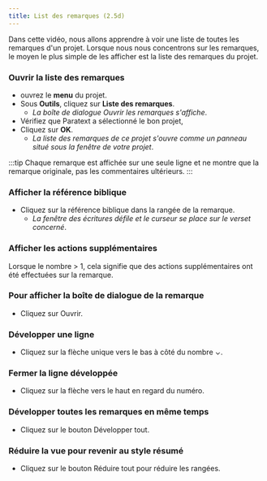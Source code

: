 ```yaml
---
title: List des remarques (2.5d)
---
```

Dans cette vidéo, nous allons apprendre à voir une liste de toutes les remarques d'un projet. Lorsque nous nous concentrons sur les remarques, le moyen le plus simple de les afficher est la liste des remarques du projet.

### Ouvrir la liste des remarques

- ouvrez le **menu** du projet.
- Sous **Outils**, cliquez sur **Liste des remarques**.
  - *La boîte de dialogue Ouvrir les remarques s'affiche*.
- Vérifiez que Paratext a sélectionné le bon projet,
- Cliquez sur **OK**.
  - *La liste des remarques de ce projet s'ouvre comme un panneau situé sous la fenêtre de votre projet*.

:::tip
Chaque remarque est affichée sur une seule ligne et ne montre que la remarque originale, pas les commentaires ultérieurs.
:::

### Afficher la référence biblique

- Cliquez sur la référence biblique dans la rangée de la remarque.
  - *La fenêtre des écritures défile et le curseur se place sur le verset concerné*.

### Afficher les actions supplémentaires

Lorsque le nombre \> 1, cela signifie que des actions supplémentaires ont été effectuées sur la remarque.

### Pour afficher la boîte de dialogue de la remarque

- Cliquez sur Ouvrir.

### Développer une ligne

- Cliquez sur la flèche unique vers le bas à côté du nombre ⌄.

### Fermer la ligne développée

- Cliquez sur la flèche vers le haut en regard du numéro.

### Développer toutes les remarques en même temps

- Cliquez sur le bouton Développer tout.

### Réduire la vue pour revenir au style résumé

- Cliquez sur le bouton Réduire tout pour réduire les rangées.

